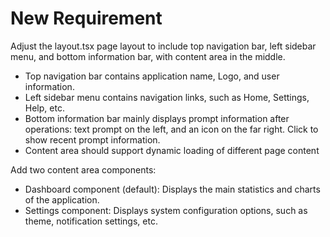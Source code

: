 # New Requirement

Adjust the layout.tsx page layout to include top navigation bar, left sidebar menu, and bottom information bar, with content area in the middle.

- Top navigation bar contains application name, Logo, and user information.
- Left sidebar menu contains navigation links, such as Home, Settings, Help, etc.
- Bottom information bar mainly displays prompt information after operations: text prompt on the left, and an icon on the far right. Click to show recent prompt information.
- Content area should support dynamic loading of different page content

Add two content area components:

- Dashboard component (default): Displays the main statistics and charts of the application.
- Settings component: Displays system configuration options, such as theme, notification settings, etc.


